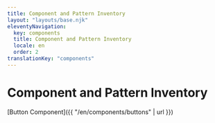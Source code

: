 ```yaml
---
title: Component and Pattern Inventory
layout: "layouts/base.njk"
eleventyNavigation:
  key: components
  title: Component and Pattern Inventory
  locale: en
  order: 2
translationKey: "components"
---
```


# Component and Pattern Inventory

[Button Component]({{ "/en/components/buttons" | url }})

